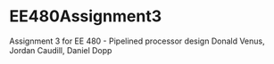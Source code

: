 # EE480Assignment3

Assignment 3 for EE 480 - Pipelined processor design
Donald Venus, Jordan Caudill, Daniel Dopp
